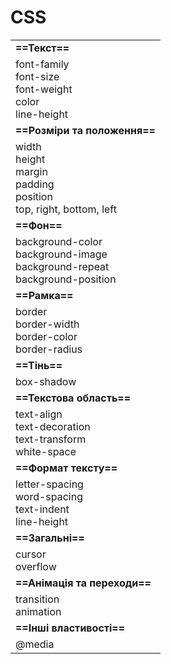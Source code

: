 # CSS

|                                                                                  |
| -------------------------------------------------------------------------------- |
| **==Текст==**                                                                    |
| font-family<br>font-size<br>font-weight<br>color<br>line-height                  |
| **==Розміри та положення==**                                                     |
| width<br>height<br>margin<br>padding<br>position<br>top, right, bottom, left     |
| **==Фон==**                                                                      |
| background-color<br>background-image<br>background-repeat<br>background-position |
| **==Рамка==**                                                                    |
| border<br>border-width<br>border-color<br>border-radius                          |
| **==Тінь==**                                                                     |
| box-shadow                                                                       |
| **==Текстова область==**                                                         |
| text-align<br>text-decoration<br>text-transform<br>white-space                   |
| **==Формат тексту==**                                                            |
| letter-spacing<br>word-spacing<br>text-indent<br>line-height                     |
| **==Загальні==**                                                                 |
| cursor<br>overflow                                                               |
| **==Анімація та переходи==**                                                     |
| transition<br>animation                                                          |
| **==Інші властивості==**                                                         |
| @media                                                                           |
